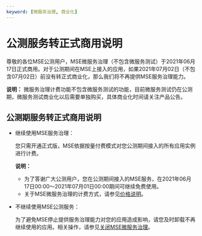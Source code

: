 ```yaml
---
keyword: [微服务治理, 商业化]
---
```


# 公测服务转正式商用说明

尊敬的各位MSE公测用户，MSE微服务治理（不包含微服务测试）于2021年06月17日正式商用。对于公测期间在MSE上接入的应用，如果2021年07月02日（不包含07月02日）前没有转正式商业化，那么我们将不再提供MSE服务治理能力。

**说明：** 微服务治理计费功能不包含微服务测试的功能，目前微服务测试仍在公测期，微服务测试商业化以后需要单独购买，具体商业化时间请关注产品公告。

## 公测期服务转正式商用说明

-   继续使用MSE服务治理：

    您只需开通正式版，MSE依据按量付费模式对您公测期间接入的所有应用实例进行计费。

    **说明：**

    -   为了答谢广大公测用户，您在公测期间接入的MSE服务，在2021年06月17日00:00～2021年07月01日00:00期间可继续免费使用。
    -   关于MSE微服务治理的计费方式，请参见[价格说明](/cn.zh-CN/产品计费/微服务治理/价格说明.md)。
-   不继续使用MSE公测服务：

    为了避免MSE停止提供服务治理能力对您的应用造成影响，请您及时卸载不再继续使用的应用。相关操作，请参见[关闭MSE微服务治理](/cn.zh-CN/动态与公告/关闭MSE微服务治理.md)。


